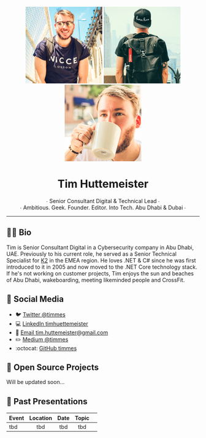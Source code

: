 <p align="center">
  <img src="images/tim-01.png" width="200">
  <img src="images/tim-02.png" width="200">
  <img src="images/tim-03.png" width="200">
  <h1 align="center">Tim Huttemeister</h1>
  <p align="center">
    ∙ Senior Consultant Digital &amp; Technical Lead ∙<br>
    ∙ Ambitious. Geek. Founder. Editor. Into Tech. Abu Dhabi & Dubai ∙<br>
  </p>
</p>

---

## 🏄🏻 Bio
Tim is Senior Consultant Digital in a Cybersecurity company in Abu Dhabi, UAE. Previously to his current role, he served as a Senior Technical Specialist for <a target="_blank" href="https://www.k2.com">K2</a> in the EMEA region. 
He loves .NET & C# since he was first introduced to it in 2005 and now moved to the .NET Core technology stack. If he's not working on customer projects, Tim enjoys the sun and beaches of Abu Dhabi, wakeboarding, meeting likeminded people and CrossFit. 

## 💬 Social Media

- 🐦 [Twitter @timmes](https://twitter.com/timmes)
- 💻 [LinkedIn timhuettemeister](https://www.linkedin.com/in/timhuettemeister/)
- 📧 [Email tim.huttemeister@gmail.com](mailto:tim.huttemister@gmail.com)
- ✏️ [Medium @timmes](https://medium.com/@timmes)
- :octocat: [GitHub timmes](https://github.com/timmes)

## 💾 Open Source Projects

Will be updated soon...

## 📢 Past Presentations

| Event | Location | Date | Topic |       |
|------|:-------:|:-----:|:------:|--------|
| tbd | tbd | tbd | tbd |